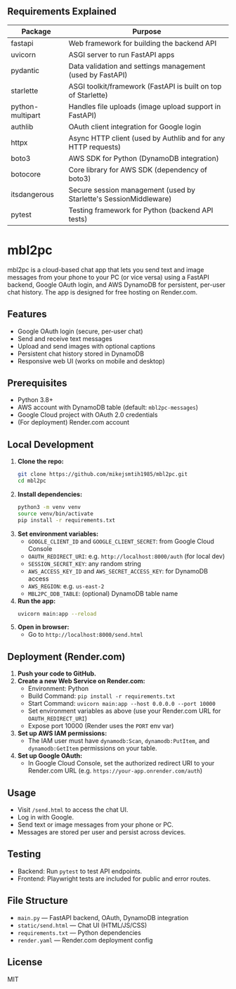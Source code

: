 ## Requirements Explained

| Package           | Purpose                                                                 |
|-------------------|-------------------------------------------------------------------------|
| fastapi           | Web framework for building the backend API                               |
| uvicorn           | ASGI server to run FastAPI apps                                          |
| pydantic          | Data validation and settings management (used by FastAPI)                |
| starlette         | ASGI toolkit/framework (FastAPI is built on top of Starlette)            |
| python-multipart  | Handles file uploads (image upload support in FastAPI)                   |
| authlib           | OAuth client integration for Google login                                |
| httpx             | Async HTTP client (used by Authlib and for any HTTP requests)            |
| boto3             | AWS SDK for Python (DynamoDB integration)                                |
| botocore          | Core library for AWS SDK (dependency of boto3)                           |
| itsdangerous      | Secure session management (used by Starlette's SessionMiddleware)        |
| pytest            | Testing framework for Python (backend API tests)                         |

# mbl2pc

mbl2pc is a cloud-based chat app that lets you send text and image messages from your phone to your PC (or vice versa) using a FastAPI backend, Google OAuth login, and AWS DynamoDB for persistent, per-user chat history. The app is designed for free hosting on Render.com.

## Features
- Google OAuth login (secure, per-user chat)
- Send and receive text messages
- Upload and send images with optional captions
- Persistent chat history stored in DynamoDB
- Responsive web UI (works on mobile and desktop)

## Prerequisites
- Python 3.8+
- AWS account with DynamoDB table (default: `mbl2pc-messages`)
- Google Cloud project with OAuth 2.0 credentials
- (For deployment) Render.com account

## Local Development
1. **Clone the repo:**
	```bash
	git clone https://github.com/mikejsmtih1985/mbl2pc.git
	cd mbl2pc
	```
2. **Install dependencies:**
	```bash
	python3 -m venv venv
	source venv/bin/activate
	pip install -r requirements.txt
	```
3. **Set environment variables:**
	- `GOOGLE_CLIENT_ID` and `GOOGLE_CLIENT_SECRET`: from Google Cloud Console
	- `OAUTH_REDIRECT_URI`: e.g. `http://localhost:8000/auth` (for local dev)
	- `SESSION_SECRET_KEY`: any random string
	- `AWS_ACCESS_KEY_ID` and `AWS_SECRET_ACCESS_KEY`: for DynamoDB access
	- `AWS_REGION`: e.g. `us-east-2`
	- `MBL2PC_DDB_TABLE`: (optional) DynamoDB table name
4. **Run the app:**
	```bash
	uvicorn main:app --reload
	```
5. **Open in browser:**
	- Go to `http://localhost:8000/send.html`

## Deployment (Render.com)
1. **Push your code to GitHub.**
2. **Create a new Web Service on Render.com:**
	- Environment: Python
	- Build Command: `pip install -r requirements.txt`
	- Start Command: `uvicorn main:app --host 0.0.0.0 --port 10000`
	- Set environment variables as above (use your Render.com URL for `OAUTH_REDIRECT_URI`)
	- Expose port 10000 (Render uses the `PORT` env var)
3. **Set up AWS IAM permissions:**
	- The IAM user must have `dynamodb:Scan`, `dynamodb:PutItem`, and `dynamodb:GetItem` permissions on your table.
4. **Set up Google OAuth:**
	- In Google Cloud Console, set the authorized redirect URI to your Render.com URL (e.g. `https://your-app.onrender.com/auth`)

## Usage
- Visit `/send.html` to access the chat UI.
- Log in with Google.
- Send text or image messages from your phone or PC.
- Messages are stored per user and persist across devices.

## Testing
- Backend: Run `pytest` to test API endpoints.
- Frontend: Playwright tests are included for public and error routes.

## File Structure
- `main.py` — FastAPI backend, OAuth, DynamoDB integration
- `static/send.html` — Chat UI (HTML/JS/CSS)
- `requirements.txt` — Python dependencies
- `render.yaml` — Render.com deployment config

## License
MIT